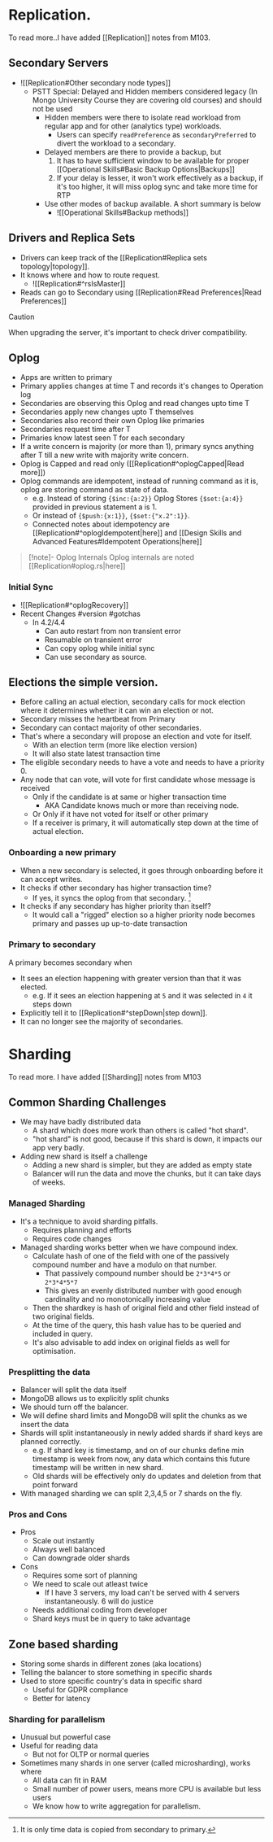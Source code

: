 # Replication.
To read more..I have added [[Replication]] notes from M103.

## Secondary Servers
- ![[Replication#Other secondary node types]]
	- PSTT Special: Delayed and Hidden members considered legacy (In Mongo University Course they are covering old courses) and should not be used
		- Hidden members were there to isolate read workload from regular app and for other (analytics type) workloads.
			- Users can specify `readPreference` as `secondaryPreferred` to divert the workload to a secondary.
		- Delayed members are there to provide a backup, but 
			1. It has to have sufficient window to be available for proper [[Operational Skills#Basic Backup Options|Backups]]
			2. If your delay is lesser, it won't work effectively as a backup, if it's too higher, it will miss oplog sync and take more time for RTP
		- Use other modes of backup available. A short summary is below
			- ![[Operational Skills#Backup methods]]

## Drivers and Replica Sets
- Drivers can keep track of the [[Replication#Replica sets topology|topology]].
- It knows where and how to route request. 
	- ![[Replication#^rsIsMaster]]
- Reads can go to Secondary using [[Replication#Read Preferences|Read Preferences]]
>[!caution]
>When upgrading the server, it's important to check driver compatibility.

## Oplog

- Apps are written to primary
- Primary applies changes at time T and records it's changes to Operation log
- Secondaries are observing this Oplog and read changes upto time T 
- Secondaries apply new changes upto T themselves
- Secondaries also record their own Oplog like primaries
- Secondaries request time after T
- Primaries know latest seen T for each secondary 
- If a write concern is majority (or more than 1), primary syncs anything after T till a new write with majority write concern.
- Oplog is Capped and read only ([[Replication#^oplogCapped|Read more]])
- Oplog commands are idempotent, instead of running command as it is, oplog are storing command as state of data.
	- e.g. Instead of storing `{$inc:{a:2}}` Oplog Stores `{$set:{a:4}}` provided in previous statement a is 1.
	- Or instead of `{$push:{x:1}}`, `{$set:{"x.2":1}}`.
	- Connected notes about idempotency are [[Replication#^oplogIdempotent|here]] and [[Design Skills and Advanced Features#Idempotent Operations|here]]

>[!note]- Oplog Internals
>Oplog internals are noted [[Replication#oplog.rs|here]]

### Initial Sync

- ![[Replication#^oplogRecovery]]
- Recent Changes #version #gotchas 
	- In 4.2/4.4
		- Can auto restart from non transient error
		- Resumable on transient error
		- Can copy oplog while initial sync
		- Can use secondary as source.

## Elections the simple version.

- Before calling an actual election, secondary calls for mock election where it determines whether it can win an election or not.
- Secondary misses the heartbeat from Primary
- Secondary can contact majority of other secondaries.
- That's where a secondary will propose an election and vote for itself.
	- With an election term (more like election version)
	- It will also state latest transaction time
- The eligible secondary needs to have a vote and needs to have a priority 0.
- Any node that can vote, will vote for first candidate whose message is received 
	- Only if the candidate is at same or higher transaction time
		- AKA Candidate knows much or more than receiving node.
	- Or Only if it have not voted for itself or other primary
	- If a receiver is primary, it will automatically step down at the time of actual election.

### Onboarding a new primary
- When a new secondary is selected, it goes through onboarding before it can accept writes.
- It checks if other secondary has higher transaction time?
	- If yes, it syncs the oplog from that secondary. [^1]
- It checks if any secondary has higher priority than itself?
	- It would call a "rigged" election so a higher priority node becomes primary and passes up up-to-date transaction

[^1]: It is only time data is copied from secondary to primary.

### Primary to secondary

A primary becomes secondary when
- It sees an election happening with greater version than that it was elected.
	- e.g. If it sees an election happening at `5` and it was selected in `4` it steps down
- Explicitly tell it to [[Replication#^stepDown|step down]].
- It can no longer see the majority of secondaries.


# Sharding

To read more. I have added [[Sharding]] notes from M103

## Common Sharding Challenges

- We may have badly distributed data
	- A shard which does more work than others is called "hot shard".
	- "hot shard" is not good, because if this shard is down, it impacts our app very badly.
- Adding new shard is itself a challenge
	- Adding a new shard is simpler, but they are added as empty state
	- Balancer will run the data and move the chunks, but it can take days of weeks.

### Managed Sharding

- It's a technique to avoid sharding pitfalls.
	- Requires planning and efforts
	- Requires code changes
- Managed sharding works better when we have compound index.
	- Calculate hash of one of the field with one of the passively compound number and have a modulo on that number.
		- That passively compound number should be `2*3*4*5` or `2*3*4*5*7` 
		- This gives an evenly distributed number with good enough cardinality and no monotonically increasing value
	- Then the shardkey is hash of original field and other field instead of two original fields.
	- At the time of the query, this hash value has to be queried and included in query.
	- It's also advisable to add index on original fields as well for optimisation.

### Presplitting the data

- Balancer will split the data itself
- MongoDB allows us to explicitly split chunks
- We should turn off the balancer.
- We will define shard limits and MongoDB will split the chunks as we insert the data
- Shards will split instantaneously in newly added shards if shard keys are planned correctly.
	- e.g. If shard key is timestamp, and on of our chunks define min timestamp is week from now, any data which contains this future timestamp will be written in new shard.
	- Old shards will be effectively only do updates and deletion from that point forward
- With managed sharding we can split 2,3,4,5 or 7 shards on the fly.

### Pros and Cons

- Pros
	- Scale out instantly
	- Always well balanced
	- Can downgrade older shards
- Cons
	- Requires some sort of planning
	- We need to scale out atleast twice
		- If I have 3 servers, my load can't be served with 4 servers instantaneously. 6 will do justice
	- Needs additional coding from developer
	- Shard keys must be in query to take advantage

## Zone based sharding
- Storing some shards in different zones (aka locations)
- Telling the balancer to store something in specific shards
- Used to store specific country's data in specific shard
	- Useful for GDPR compliance
	- Better for latency

### Sharding for parallelism

- Unusual but powerful case
- Useful for reading data
	- But not for OLTP or normal queries
- Sometimes many shards in one server (called microsharding), works where
	- All data can fit in RAM
	- Small number of power users, means more CPU is available but less users
	- We know how to write aggregation for parallelism.
